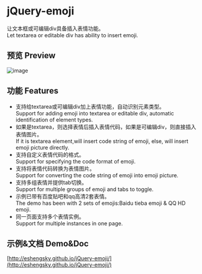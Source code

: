 # jQuery-emoji
让文本框或可编辑div具备插入表情功能。  
Let textarea or editable div has ability to insert emoji.

## 预览 Preview
![image](http://www.skysun.name/images/jquery-emoji.png)

## 功能 Features
* 支持给textarea或可编辑div加上表情功能，自动识别元素类型。  
Support for adding emoji into textarea or editable div, automatic identification of element types.
* 如果是textarea，则选择表情后插入表情代码，如果是可编辑div，则直接插入表情图片。  
If it is textarea element,will insert code string of emoji, else, will insert emoji picture directly.
* 支持自定义表情代码的格式。  
Support for specifying the code format of emoji.
* 支持将表情代码转换为表情图片。  
Support for converting the code string of emoji into emoji picture.
* 支持多组表情并提供tab切换。  
Support for multiple groups of emoji and tabs to toggle.
* 示例已带有百度贴吧和qq高清2套表情。  
The demo has been with 2 sets of emojis:Baidu tieba emoji & QQ HD emoji.
* 同一页面支持多个表情实例。  
Support for multiple instances in one page.

## 示例&文档 Demo&Doc
[http://eshengsky.github.io/jQuery-emoji/](http://eshengsky.github.io/jQuery-emoji/)

